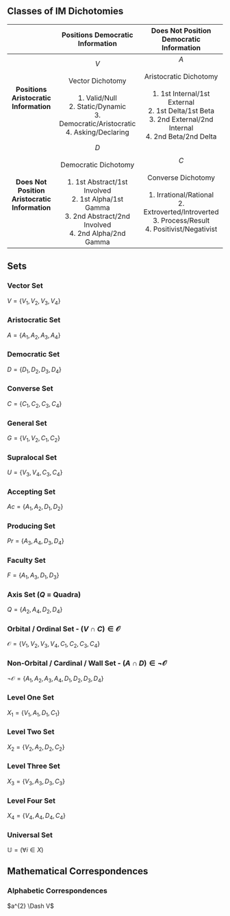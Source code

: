 
## Classes of IM Dichotomies

|                                                |                                                                              Positions Democratic Information                                                                               |                                                                          Does Not Position Democratic Information                                                                          |
| :--------------------------------------------: | :-----------------------------------------------------------------------------------------------------------------------------------------------------------------------------------------: | :----------------------------------------------------------------------------------------------------------------------------------------------------------------------------------------: |
|     **Positions Aristocratic Information**     |               <span class="cell-green"> $V$<br><br>Vector Dichotomy<br><br>1. Valid/Null<br>2. Static/Dynamic<br>3. Democratic/Aristocratic<br>4. Asking/Declaring<br></span>               | <span class="cell-red"> $A$<br><br>Aristocratic Dichotomy<br><br>1. 1st Internal/1st External<br>2. 1st Delta/1st Beta<br>3. 2nd External/2nd Internal<br>4. 2nd Beta/2nd Delta<br></span> |
| **Does Not Position Aristocratic Information** | <span class="cell-blue"> $D$<br><br>Democratic Dichotomy<br><br>1. 1st Abstract/1st Involved<br>2. 1st Alpha/1st Gamma<br>3. 2nd Abstract/2nd Involved<br>4. 2nd Alpha/2nd Gamma<br></span> |      <span class="cell-orange"> $C$<br><br>Converse Dichotomy<br><br>1. Irrational/Rational<br>2. Extroverted/Introverted<br>3. Process/Result<br>4. Positivist/Negativist<br></span>      |

## Sets

### Vector Set

$V = \{V_{1}, V_{2}, V_{3}, V_{4}\}$


### Aristocratic Set

$A = \{A_{1}, A_{2}, A_{3}, A_{4}\}$


### Democratic Set

$D = \{D_{1}, D_{2}, D_{3}, D_{4}\}$


### Converse Set

$C = \{C_{1}, C_{2}, C_{3}, C_{4}\}$


### General Set

$G = \{V_{1}, V_{2}, C_{1}, C_{2}\}$


### Supralocal Set

$U = \{V_{3}, V_{4}, C_{3}, C_{4}\}$


### Accepting Set

$Ac = \{A_{1}, A_{2}, D_{1}, D_{2}\}$


### Producing Set

$Pr = \{A_{3}, A_{4}, D_{3}, D_{4}\}$


### Faculty Set

$F = \{A_{1}, A_{3}, D_{1}, D_{3}\}$


### Axis Set ($Q$ = Quadra)

$Q = \{A_{2}, A_{4}, D_{2}, D_{4}\}$


### Orbital / Ordinal Set - $(V \cap C) \in \mathcal{O}$

$\mathcal{O} = \{V_{1}, V_{2}, V_{3}, V_{4}, C_{1}, C_{2}, C_{3}, C_{4}\}$


### Non-Orbital / Cardinal / Wall Set - $(A \cap D) \in ¬\mathcal{O}$

$¬\mathcal{O} = \{A_{1}, A_{2}, A_{3}, A_{4}, D_{1}, D_{2}, D_{3}, D_{4}\}$


### Level One Set

$X_{1} = \{V_{1}, A_{1}, D_{1}, C_{1}\}$


### Level Two Set

$X_{2} = \{V_{2}, A_{2}, D_{2}, C_{2}\}$


### Level Three Set

$X_{3} = \{V_{3}, A_{3}, D_{3}, C_{3}\}$


### Level Four Set

$X_{4} = \{V_{4}, A_{4}, D_{4}, C_{4}\}$


### Universal Set

$\mathbb{U} = (\forall i \in X)$


## Mathematical Correspondences

### Alphabetic Correspondences

$a^{2} \Dash V$



